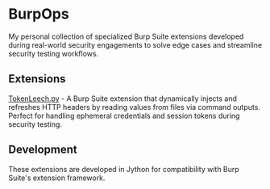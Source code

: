 # BurpOps

My personal collection of specialized Burp Suite extensions developed during real-world security engagements to solve edge cases and streamline security testing workflows.

## Extensions
[TokenLeech.py](https://github.com/falasi/BurpOps/blob/main/TokenLeech.py) - A Burp Suite extension that dynamically injects and refreshes HTTP headers by reading values from files via command outputs. Perfect for handling ephemeral credentials and session tokens during security testing.

## Development
These extensions are developed in Jython for compatibility with Burp Suite's extension framework. 
